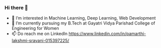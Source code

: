 ### Hi there 👋
- 🔭 I’m interested in Machine Learning, Deep Learning, Web Development
- 🌱 I’m currently pursuing my B.Tech at Gayatri Vidya Parishad College of Engineering for Women
- 📫 Do reach me on LinkedIn
https://www.linkedin.com/in/pamarthi-lakshmi-sravani-015397225/
<!--
**Sravani-PL/Sravani-PL** is a ✨ _special_ ✨ repository because its `README.md` (this file) appears on your GitHub profile.

Here are some ideas to get you started:


- 👯 I’m looking to collaborate on ...



- 😄 Pronouns: ...
- ⚡ Fun fact: ...
-->
